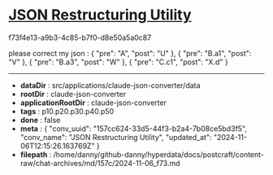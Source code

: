 # [JSON Restructuring Utility](https://claude.ai/chat/157cc624-33d5-44f3-b2a4-7b08ce5bd3f5)

f73f4e13-a9b3-4c85-b7f0-d8e50a5a0c87

please correct my json :
{
    "pre": "A",
    "post": "U"
},
{
    "pre": "B.a1",
    "post": "V"
},
{
    "pre": "B.a3",
    "post": "W"
},
{
    "pre": "C.c1",
    "post": "X.d"
}

---

* **dataDir** : src/applications/claude-json-converter/data
* **rootDir** : claude-json-converter
* **applicationRootDir** : claude-json-converter
* **tags** : p10.p20.p30.p40.p50
* **done** : false
* **meta** : {
  "conv_uuid": "157cc624-33d5-44f3-b2a4-7b08ce5bd3f5",
  "conv_name": "JSON Restructuring Utility",
  "updated_at": "2024-11-06T12:15:26.163769Z"
}
* **filepath** : /home/danny/github-danny/hyperdata/docs/postcraft/content-raw/chat-archives/md/157c/2024-11-06_f73.md